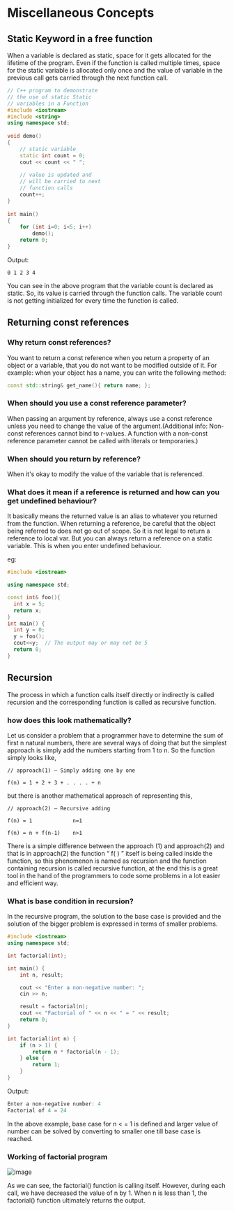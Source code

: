 # Miscellaneous Concepts

## Static Keyword in a free function

When a variable is declared as static, space for it gets allocated for the lifetime of the program. Even if the function is called multiple times, space for the static variable is allocated only once and the value of variable in the previous call gets carried through the next function call.

```c++
// C++ program to demonstrate 
// the use of static Static 
// variables in a Function
#include <iostream>
#include <string>
using namespace std;
  
void demo()
{ 
    // static variable
    static int count = 0;
    cout << count << " ";
      
    // value is updated and
    // will be carried to next
    // function calls
    count++;
}
  
int main()
{
    for (int i=0; i<5; i++)    
        demo();
    return 0;
}
```
Output:
```
0 1 2 3 4 
```
You can see in the above program that the variable count is declared as static. So, its value is carried through the function calls. The variable count is not getting initialized for every time the function is called.

## Returning const references

### Why return const references?
You want to return a const reference when you return a property of an object or a variable, that you do not want to be modified outside of it. For example: when your object has a name, you can write the following method:
```c++
const std::string& get_name(){ return name; };
```
### When should you use a const reference parameter?
When passing an argument by reference, always use a const reference unless you need to change the value of the argument.(Additional info: Non-const references cannot bind to r-values. A function with a non-const reference parameter cannot be called with literals or temporaries.)

### When should you return by reference?
When it's okay to modify the value of the variable that is referenced.

### What does it mean if a reference is returned and how can you get undefined behaviour?
It basically means the returned value is an alias to whatever you returned from the function.
When returning a reference, be careful that the object being referred to does not go out of scope. So it is not legal to return a reference to local var. But you can always return a reference on a static variable. This is when you enter undefined behaviour.

eg:
```c++
#include <iostream>

using namespace std;

const int& foo(){
  int x = 5;
  return x;
}
int main() {
  int y = 0;
  y = foo();
  cout<<y;  // The output may or may not be 5
  return 0;
}
```

## Recursion

The process in which a function calls itself directly or indirectly is called recursion and the corresponding function is called as recursive function.

### how does this look mathematically?
Let us consider a problem that a programmer have to determine the sum of first n natural numbers, there are several ways of doing that but the simplest approach is simply add the numbers starting from 1 to n. So the function simply looks like,
```
// approach(1) – Simply adding one by one

f(n) = 1 + 2 + 3 + . . . . + n
```
but there is another mathematical approach of representing this,
```
// approach(2) – Recursive adding 

f(n) = 1             n=1

f(n) = n + f(n-1)    n>1
```
There is a simple difference between the approach (1) and approach(2) and that is in approach(2) the function “ f( ) ” itself is being called inside the function, so this phenomenon is named as recursion and the function containing recursion is called recursive function, at the end this is a great tool in the hand of the programmers to code some problems in a lot easier and efficient way.

### What is base condition in recursion? 
In the recursive program, the solution to the base case is provided and the solution of the bigger problem is expressed in terms of smaller problems.
```c++
#include <iostream>
using namespace std;

int factorial(int);

int main() {
    int n, result;

    cout << "Enter a non-negative number: ";
    cin >> n;

    result = factorial(n);
    cout << "Factorial of " << n << " = " << result;
    return 0;
}

int factorial(int n) {
    if (n > 1) {
        return n * factorial(n - 1);
    } else {
        return 1;
    }
}
```
Output:
```c++
Enter a non-negative number: 4
Factorial of 4 = 24
```
In the above example, base case for n < = 1 is defined and larger value of number can be solved by converting to smaller one till base case is reached.

### Working of factorial program

![image](https://user-images.githubusercontent.com/45400093/165243555-02eb5b8e-1265-4fab-855a-d33123ed87da.png)

As we can see, the factorial() function is calling itself. However, during each call, we have decreased the value of n by 1. When n is less than 1, the factorial() function ultimately returns the output.
